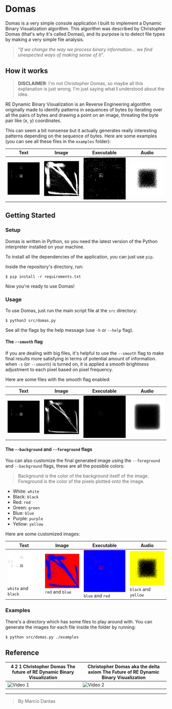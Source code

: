 # Domas
Domas is a very simple console application I built to implement a Dynamic Binary Visualization algorithm. This algorithm was described by Christopher Domas (that's why it's called Domas), and its purpose is to detect file types by making a very simple file analysis.

> "_If we change the way we process binary information... we find unexpected ways of making sense of it_".

## How it works

> **DISCLAIMER**: I'm not Christopher Domas, so maybe all this explanation is just wrong. I'm just saying what **I** understood about the idea.

RE Dynamic Binary Visualization is an Reverse Engineering algorithm originally made to identify patterns in sequences of bytes by iterating over all the pairs of bytes and drawing a point on an image, threating the byte pair like (x, y) coordinates.

This can seem a bit nonsense but it actually generates really interesting patterns depending on the sequence of bytes. Here are some examples (you can see all these files in the `examples` folder):


| **Text** | **Image** | **Executable** | **Audio** |
| --- | --- | --- | --- |
| ![Text](./examples/output/lorem.out.png)  | ![Image](./examples/output/bliss.out.png) | ![Executable](./examples/output/program.out.png) | ![Audio](./examples/output/starwars.out.png) |


## Getting Started

### Setup
Domas is written in Python, so you need the latest version of the Python interpreter installed on your machine.

To install all the dependencies of the application, you can just use `pip`.

Inside the repository's directory, run:
```console
$ pip install -r requirements.txt
```
Now you're ready to use Domas!

### Usage

To use Domas, just run the main script file at the `src` directory:
```console
$ python3 src/domas.py
```

See all the flags by the help message (use `-h` or `--help` flag).

#### The `--smooth` flag

If you are dealing with big files, it's helpful to use the `--smooth` flag to make final results more satisfying in terms of potential amount of information.
when `-s` (or `--smooth`) is turned on, it is applied a smooth brightness adjustment to each pixel based on pixel frequency.

Here are some files with the smooth flag enabled:

| **Text** | **Image** | **Executable** | **Audio** |
| --- | --- | --- | --- |
| ![Text](./examples/output/smooth/lorem.out.png)  | ![Image](./examples/output/smooth/bliss.out.png) | ![Executable](./examples/output/smooth/program.out.png) | ![Audio](./examples/output/smooth/starwars.out.png) |

#### The `--background` and `--foreground` flags
You can also customize the final generated image using the `--foreground` and `--background` flags, these are all the possible colors:

> Background is the color of the background itself of the image.
> Foreground is the color of the pixels plotted onto the image. 

- White: `white`
- Black: `black`
- Red: `red`
- Green: `green`
- Blue: `blue`
- Purple: `purple`
- Yellow: `yellow`

Here are some customized images:

| **Text** | **Image** | **Executable** | **Audio** |
| --- | --- | --- | --- |
| ![Text](./examples/output/color/lorem.out.png) <br> `white` and  `black` | ![Image](./examples/output/color/bliss.out.png) <br> `red` and `blue` | ![Executable](./examples/output/color/program.out.png) <br> `blue` and `red` | ![Audio](./examples/output/color/starwars.out.png) <br> `black` and `yellow` |


### Examples
There's a directory which has some files to play around with. You can generate the images for each file inside the folder by running:

```console
$ python src/domas.py ./examples
```

## Reference

| **4 2 1 Christopher Domas The future of RE Dynamic Binary Visualization** | **Christopher Domas aka the delta axiom The Future of RE Dynamic Binary Visualization** |
| --- | --- |
| ![Video 1](https://www.youtube.com/watch?v=sUSFGXFo-Pw) | ![Video 2](https://www.youtube.com/watch?v=4bM3Gut1hIk&t=0s) | 

---

> By Marcio Dantas
